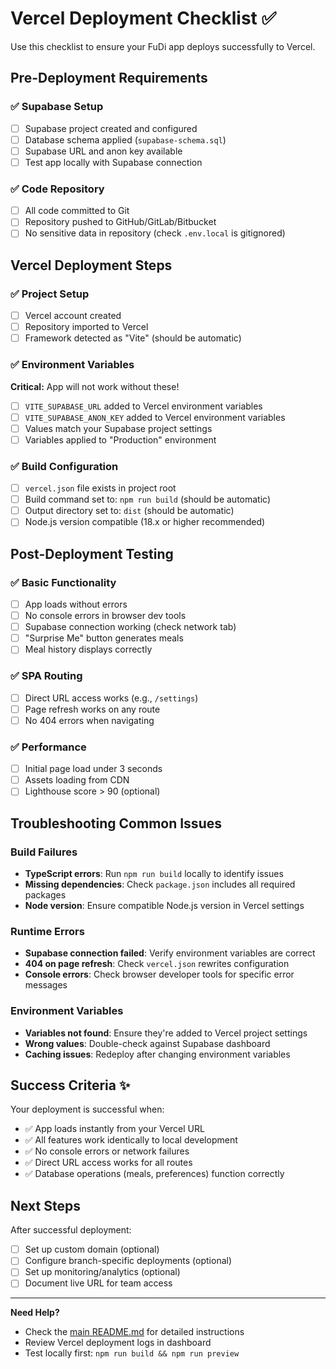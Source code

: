 # Vercel Deployment Checklist ✅

Use this checklist to ensure your FuDi app deploys successfully to Vercel.

## Pre-Deployment Requirements

### ✅ Supabase Setup
- [ ] Supabase project created and configured
- [ ] Database schema applied (`supabase-schema.sql`)
- [ ] Supabase URL and anon key available
- [ ] Test app locally with Supabase connection

### ✅ Code Repository  
- [ ] All code committed to Git
- [ ] Repository pushed to GitHub/GitLab/Bitbucket
- [ ] No sensitive data in repository (check `.env.local` is gitignored)

## Vercel Deployment Steps

### ✅ Project Setup
- [ ] Vercel account created
- [ ] Repository imported to Vercel
- [ ] Framework detected as "Vite" (should be automatic)

### ✅ Environment Variables
**Critical:** App will not work without these!

- [ ] `VITE_SUPABASE_URL` added to Vercel environment variables
- [ ] `VITE_SUPABASE_ANON_KEY` added to Vercel environment variables  
- [ ] Values match your Supabase project settings
- [ ] Variables applied to "Production" environment

### ✅ Build Configuration
- [ ] `vercel.json` file exists in project root
- [ ] Build command set to: `npm run build` (should be automatic)
- [ ] Output directory set to: `dist` (should be automatic)
- [ ] Node.js version compatible (18.x or higher recommended)

## Post-Deployment Testing

### ✅ Basic Functionality
- [ ] App loads without errors
- [ ] No console errors in browser dev tools
- [ ] Supabase connection working (check network tab)
- [ ] "Surprise Me" button generates meals
- [ ] Meal history displays correctly

### ✅ SPA Routing
- [ ] Direct URL access works (e.g., `/settings`)
- [ ] Page refresh works on any route
- [ ] No 404 errors when navigating

### ✅ Performance
- [ ] Initial page load under 3 seconds
- [ ] Assets loading from CDN
- [ ] Lighthouse score > 90 (optional)

## Troubleshooting Common Issues

### Build Failures
- **TypeScript errors**: Run `npm run build` locally to identify issues
- **Missing dependencies**: Check `package.json` includes all required packages
- **Node version**: Ensure compatible Node.js version in Vercel settings

### Runtime Errors
- **Supabase connection failed**: Verify environment variables are correct
- **404 on page refresh**: Check `vercel.json` rewrites configuration
- **Console errors**: Check browser developer tools for specific error messages

### Environment Variables
- **Variables not found**: Ensure they're added to Vercel project settings
- **Wrong values**: Double-check against Supabase dashboard
- **Caching issues**: Redeploy after changing environment variables

## Success Criteria ✨

Your deployment is successful when:
- ✅ App loads instantly from your Vercel URL
- ✅ All features work identically to local development  
- ✅ No console errors or network failures
- ✅ Direct URL access works for all routes
- ✅ Database operations (meals, preferences) function correctly

## Next Steps

After successful deployment:
- [ ] Set up custom domain (optional)
- [ ] Configure branch-specific deployments (optional)
- [ ] Set up monitoring/analytics (optional)
- [ ] Document live URL for team access

---

**Need Help?** 
- Check the [main README.md](./README.md) for detailed instructions
- Review Vercel deployment logs in dashboard
- Test locally first: `npm run build && npm run preview`
